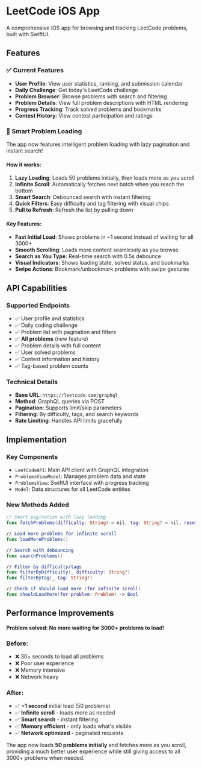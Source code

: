 # LeetCode iOS App

A comprehensive iOS app for browsing and tracking LeetCode problems, built with SwiftUI.

## Features

### ✅ Current Features
- **User Profile**: View user statistics, ranking, and submission calendar
- **Daily Challenge**: Get today's LeetCode challenge
- **Problem Browser**: Browse problems with search and filtering
- **Problem Details**: View full problem descriptions with HTML rendering
- **Progress Tracking**: Track solved problems and bookmarks
- **Contest History**: View contest participation and ratings

### 🚀 Smart Problem Loading
The app now features intelligent problem loading with lazy pagination and instant search!

#### How it works:
1. **Lazy Loading**: Loads 50 problems initially, then loads more as you scroll
2. **Infinite Scroll**: Automatically fetches next batch when you reach the bottom
3. **Smart Search**: Debounced search with instant filtering
4. **Quick Filters**: Easy difficulty and tag filtering with visual chips
5. **Pull to Refresh**: Refresh the list by pulling down

#### Key Features:
- **Fast Initial Load**: Shows problems in ~1 second instead of waiting for all 3000+
- **Smooth Scrolling**: Loads more content seamlessly as you browse
- **Search as You Type**: Real-time search with 0.5s debounce
- **Visual Indicators**: Shows loading state, solved status, and bookmarks
- **Swipe Actions**: Bookmark/unbookmark problems with swipe gestures

## API Capabilities

### Supported Endpoints
- ✅ User profile and statistics
- ✅ Daily coding challenge
- ✅ Problem list with pagination and filters
- ✅ **All problems** (new feature)
- ✅ Problem details with full content
- ✅ User solved problems
- ✅ Contest information and history
- ✅ Tag-based problem counts

### Technical Details
- **Base URL**: `https://leetcode.com/graphql`
- **Method**: GraphQL queries via POST
- **Pagination**: Supports limit/skip parameters
- **Filtering**: By difficulty, tags, and search keywords
- **Rate Limiting**: Handles API limits gracefully

## Implementation

### Key Components
- `LeetCodeAPI`: Main API client with GraphQL integration
- `ProblemsViewModel`: Manages problem data and state
- `ProblemsView`: SwiftUI interface with progress tracking
- `Model`: Data structures for all LeetCode entities

### New Methods Added
```swift
// Smart pagination with lazy loading
func fetchProblems(difficulty: String? = nil, tag: String? = nil, reset: Bool = true)

// Load more problems for infinite scroll
func loadMoreProblems()

// Search with debouncing
func searchProblems()

// Filter by difficulty/tags
func filterByDifficulty(_ difficulty: String?)
func filterByTag(_ tag: String?)

// Check if should load more (for infinite scroll)
func shouldLoadMore(for problem: Problem) -> Bool
```

## Performance Improvements

**Problem solved: No more waiting for 3000+ problems to load!**

### Before:
- ❌ 30+ seconds to load all problems
- ❌ Poor user experience
- ❌ Memory intensive
- ❌ Network heavy

### After:
- ✅ **~1 second** initial load (50 problems)
- ✅ **Infinite scroll** - loads more as needed
- ✅ **Smart search** - instant filtering
- ✅ **Memory efficient** - only loads what's visible
- ✅ **Network optimized** - paginated requests

The app now loads **50 problems initially** and fetches more as you scroll, providing a much better user experience while still giving access to all 3000+ problems when needed.
